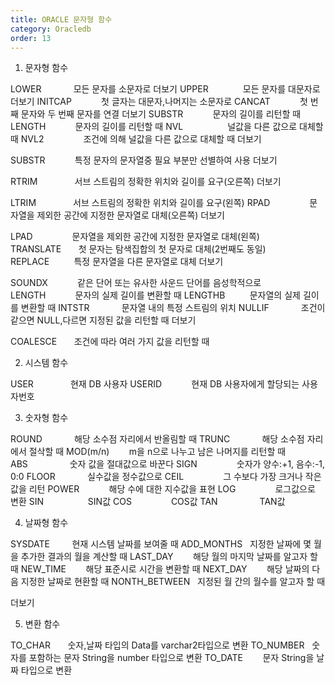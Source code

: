```yaml
---
title: ORACLE 문자형 함수
category: Oracledb
order: 13
---
```


1) 문자형 함수 

LOWER             모든 문자를 소문자로
더보기
UPPER              모든 문자를 대문자로
더보기
INITCAP            첫 글자는 대문자,나머지는 소문자로
CANCAT            첫 번째 문자와 두 번째 문자를 연결
더보기
SUBSTR            문자의 길이를 리턴할 때
LENGTH            문자의 길이를 리턴할 때
NVL                  널값을 다른 값으로 대체할 때
NVL2                조건에 의해 널값을 다른 값으로 대체할 때
더보기

SUBSTR            특정 문자의 문자열중 필요 부분만 선별하여 사용
더보기

RTRIM               서브 스트림의 정확한 위치와 길이를 요구(오른쪽)
더보기

LTRIM               서브 스트림의 정확한 위치와 길이를 요구(왼쪽)
RPAD                문자열을 제외한 공간에 지정한 문자열로 대체(오른쪽)
더보기

LPAD                문자열을 제외한 공간에 지정한 문자열로 대체(왼쪽)
TRANSLATE       첫 문자는 탐색집합의 첫 문자로 대체(2번째도 동일)
REPLACE          특정 문자열을 다른 문자열로 대체
더보기

SOUNDX            같은 단어 또는 유사한 사운드 단어를 음성학적으로
LENGTH            문자의 실제 길이를 변환할 때
LENGTHB          문자열의 실제 길이를 변환할 때
INTSTR             문자열 내의 특정 스트림의 위치
NULLIF             조건이 같으면 NULL,다르면 지정된 값을 리턴할 때
더보기

COALESCE       조건에 따라 여러 가지 값을 리턴할 때

2. 시스템 함수

USER               현재 DB 사용자
USERID            현재 DB 사용자에게 할당되는 사용자번호

3. 숫자형 함수

ROUND             해당 소수점 자리에서 반올림할 때
TRUNC             해당 소수점 자리에서 절삭할 때
MOD(m/n)        m을 n으로 나누고 남은 나머지를 리턴할 때
ABS                 숫자 값을 절대값으로 바꾼다
SIGN                숫자가 양수:+1, 음수:-1, 0:0
FLOOR             실수값을 정수값으로
CEIL                그 수보다 가장 크거나 작은값을 리턴
POWER            해당 수에 대한 지수값을 표현
LOG                로그값으로 변환
SIN                  SIN값
COS                COS값
TAN                 TAN값


4. 날짜형 함수

SYSDATE         현재 시스템 날짜를 보여줄 때
ADD_MONTHS   지정한 날짜에 몇 월을 추가한 결과의 월을 계산할 때
LAST_DAY        해당 월의 마지막 날짜를 알고자 할 때
NEW_TIME        해당 표준시로 시간을 변환할 때
NEXT_DAY        해당 날짜의 다음 지정한 날짜로 현환할 때
NONTH_BETWEEN   지정된 월 간의 월수를 알고자 할 때

더보기

5. 변환 함수

TO_CHAR       숫자,날짜 타입의 Data를 varchar2타입으로 변환
TO_NUMBER   숫자를 포함하는 문자 String을 number 타입으로 변환
TO_DATE        문자 String을 날짜 타입으로 변환

